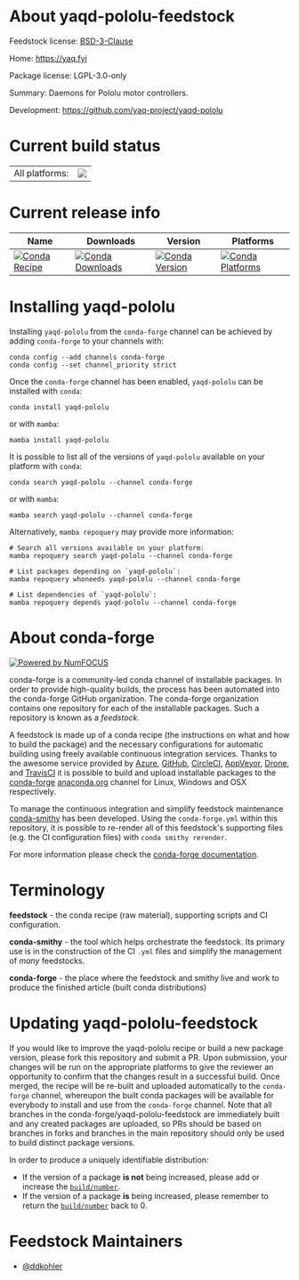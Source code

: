 About yaqd-pololu-feedstock
===========================

Feedstock license: [BSD-3-Clause](https://github.com/conda-forge/yaqd-pololu-feedstock/blob/main/LICENSE.txt)

Home: https://yaq.fyi

Package license: LGPL-3.0-only

Summary: Daemons for Pololu motor controllers.

Development: https://github.com/yaq-project/yaqd-pololu

Current build status
====================


<table><tr><td>All platforms:</td>
    <td>
      <a href="https://dev.azure.com/conda-forge/feedstock-builds/_build/latest?definitionId=20958&branchName=main">
        <img src="https://dev.azure.com/conda-forge/feedstock-builds/_apis/build/status/yaqd-pololu-feedstock?branchName=main">
      </a>
    </td>
  </tr>
</table>

Current release info
====================

| Name | Downloads | Version | Platforms |
| --- | --- | --- | --- |
| [![Conda Recipe](https://img.shields.io/badge/recipe-yaqd--pololu-green.svg)](https://anaconda.org/conda-forge/yaqd-pololu) | [![Conda Downloads](https://img.shields.io/conda/dn/conda-forge/yaqd-pololu.svg)](https://anaconda.org/conda-forge/yaqd-pololu) | [![Conda Version](https://img.shields.io/conda/vn/conda-forge/yaqd-pololu.svg)](https://anaconda.org/conda-forge/yaqd-pololu) | [![Conda Platforms](https://img.shields.io/conda/pn/conda-forge/yaqd-pololu.svg)](https://anaconda.org/conda-forge/yaqd-pololu) |

Installing yaqd-pololu
======================

Installing `yaqd-pololu` from the `conda-forge` channel can be achieved by adding `conda-forge` to your channels with:

```
conda config --add channels conda-forge
conda config --set channel_priority strict
```

Once the `conda-forge` channel has been enabled, `yaqd-pololu` can be installed with `conda`:

```
conda install yaqd-pololu
```

or with `mamba`:

```
mamba install yaqd-pololu
```

It is possible to list all of the versions of `yaqd-pololu` available on your platform with `conda`:

```
conda search yaqd-pololu --channel conda-forge
```

or with `mamba`:

```
mamba search yaqd-pololu --channel conda-forge
```

Alternatively, `mamba repoquery` may provide more information:

```
# Search all versions available on your platform:
mamba repoquery search yaqd-pololu --channel conda-forge

# List packages depending on `yaqd-pololu`:
mamba repoquery whoneeds yaqd-pololu --channel conda-forge

# List dependencies of `yaqd-pololu`:
mamba repoquery depends yaqd-pololu --channel conda-forge
```


About conda-forge
=================

[![Powered by
NumFOCUS](https://img.shields.io/badge/powered%20by-NumFOCUS-orange.svg?style=flat&colorA=E1523D&colorB=007D8A)](https://numfocus.org)

conda-forge is a community-led conda channel of installable packages.
In order to provide high-quality builds, the process has been automated into the
conda-forge GitHub organization. The conda-forge organization contains one repository
for each of the installable packages. Such a repository is known as a *feedstock*.

A feedstock is made up of a conda recipe (the instructions on what and how to build
the package) and the necessary configurations for automatic building using freely
available continuous integration services. Thanks to the awesome service provided by
[Azure](https://azure.microsoft.com/en-us/services/devops/), [GitHub](https://github.com/),
[CircleCI](https://circleci.com/), [AppVeyor](https://www.appveyor.com/),
[Drone](https://cloud.drone.io/welcome), and [TravisCI](https://travis-ci.com/)
it is possible to build and upload installable packages to the
[conda-forge](https://anaconda.org/conda-forge) [anaconda.org](https://anaconda.org/)
channel for Linux, Windows and OSX respectively.

To manage the continuous integration and simplify feedstock maintenance
[conda-smithy](https://github.com/conda-forge/conda-smithy) has been developed.
Using the ``conda-forge.yml`` within this repository, it is possible to re-render all of
this feedstock's supporting files (e.g. the CI configuration files) with ``conda smithy rerender``.

For more information please check the [conda-forge documentation](https://conda-forge.org/docs/).

Terminology
===========

**feedstock** - the conda recipe (raw material), supporting scripts and CI configuration.

**conda-smithy** - the tool which helps orchestrate the feedstock.
                   Its primary use is in the construction of the CI ``.yml`` files
                   and simplify the management of *many* feedstocks.

**conda-forge** - the place where the feedstock and smithy live and work to
                  produce the finished article (built conda distributions)


Updating yaqd-pololu-feedstock
==============================

If you would like to improve the yaqd-pololu recipe or build a new
package version, please fork this repository and submit a PR. Upon submission,
your changes will be run on the appropriate platforms to give the reviewer an
opportunity to confirm that the changes result in a successful build. Once
merged, the recipe will be re-built and uploaded automatically to the
`conda-forge` channel, whereupon the built conda packages will be available for
everybody to install and use from the `conda-forge` channel.
Note that all branches in the conda-forge/yaqd-pololu-feedstock are
immediately built and any created packages are uploaded, so PRs should be based
on branches in forks and branches in the main repository should only be used to
build distinct package versions.

In order to produce a uniquely identifiable distribution:
 * If the version of a package **is not** being increased, please add or increase
   the [``build/number``](https://docs.conda.io/projects/conda-build/en/latest/resources/define-metadata.html#build-number-and-string).
 * If the version of a package **is** being increased, please remember to return
   the [``build/number``](https://docs.conda.io/projects/conda-build/en/latest/resources/define-metadata.html#build-number-and-string)
   back to 0.

Feedstock Maintainers
=====================

* [@ddkohler](https://github.com/ddkohler/)

